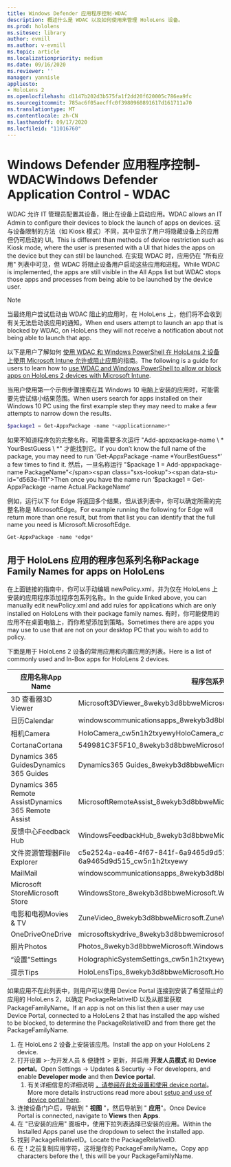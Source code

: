 ```yaml
---
title: Windows Defender 应用程序控制-WDAC
description: 概述什么是 WDAC 以及如何使用来管理 HoloLens 设备。
ms.prod: hololens
ms.sitesec: library
author: evmill
ms.author: v-evmill
ms.topic: article
ms.localizationpriority: medium
ms.date: 09/16/2020
ms.reviewer: ''
manager: yannisle
appliesto:
- HoloLens 2
ms.openlocfilehash: d1147b202d3b575fa1f2dd20f620005c786ea9fc
ms.sourcegitcommit: 785ac6f05aecffc0f3980960891617d161711a70
ms.translationtype: MT
ms.contentlocale: zh-CN
ms.lasthandoff: 09/17/2020
ms.locfileid: "11016760"
---
```

# <span data-ttu-id="d563e-103">Windows Defender 应用程序控制-WDAC</span><span class="sxs-lookup"><span data-stu-id="d563e-103">Windows Defender Application Control - WDAC</span></span>

<span data-ttu-id="d563e-104">WDAC 允许 IT 管理员配置其设备，阻止在设备上启动应用。</span><span class="sxs-lookup"><span data-stu-id="d563e-104">WDAC allows an IT Admin to configure their devices to block the launch of apps on devices.</span></span> <span data-ttu-id="d563e-105">这与设备限制的方法（如 Kiosk 模式）不同，其中显示了用户将隐藏设备上的应用但仍可启动的 UI。</span><span class="sxs-lookup"><span data-stu-id="d563e-105">This is different than methods of device restriction such as Kiosk mode, where  the user is presented with a UI that hides the apps on the device but they can still be launched.</span></span> <span data-ttu-id="d563e-106">在实现 WDAC 时，应用仍在 "所有应用" 列表中可见，但 WDAC 将阻止设备用户启动这些应用和进程。</span><span class="sxs-lookup"><span data-stu-id="d563e-106">While WDAC is implemented, the apps are still visible in the All Apps list but WDAC stops those apps and processes from being able to be launched by the device user.</span></span>

> [!NOTE]
> <span data-ttu-id="d563e-107">当最终用户尝试启动由 WDAC 阻止的应用时，在 HoloLens 上，他们将不会收到有关无法启动该应用的通知。</span><span class="sxs-lookup"><span data-stu-id="d563e-107">When end users attempt to launch an app that is blocked by WDAC, on HoloLens they will not receive a notification about not being able to launch that app.</span></span>

<span data-ttu-id="d563e-108">以下是用户了解如何 [使用 WDAC 和 Windows PowerShell 在 HoloLens 2 设备上使用 Microsoft Intune 允许或阻止应用](https://docs.microsoft.com/mem/intune/configuration/custom-profile-hololens)的指南。</span><span class="sxs-lookup"><span data-stu-id="d563e-108">The following is a guide for users to learn how to [use WDAC and Windows PowerShell to allow or block apps on HoloLens 2 devices with Microsoft Intune](https://docs.microsoft.com/mem/intune/configuration/custom-profile-hololens).</span></span>

<span data-ttu-id="d563e-109">当用户使用第一个示例步骤搜索在其 Windows 10 电脑上安装的应用时，可能需要先尝试缩小结果范围。</span><span class="sxs-lookup"><span data-stu-id="d563e-109">When users search for apps installed on their Windows 10 PC using the first example step they may need to make a few attempts to narrow down the results.</span></span>

```powershell
$package1 = Get-AppxPackage -name *<applicationname>*
``` 

<span data-ttu-id="d563e-110">如果不知道程序包的完整名称，可能需要多次运行 "Add-appxpackage-name \ \* YourBestGuess \ \*" 才能找到它。</span><span class="sxs-lookup"><span data-stu-id="d563e-110">If you don’t know the full name of the package, you may need to run ‘Get-AppxPackage -name \*YourBestGuess\*’ a few times to find it.</span></span> <span data-ttu-id="d563e-111">然后，一旦名称运行 "$package 1 = Add-appxpackage-name PackageName"</span><span class="sxs-lookup"><span data-stu-id="d563e-111">Then once you have the name run ‘$package1 = Get-AppxPackage -name Actual.PackageName‘</span></span>

<span data-ttu-id="d563e-112">例如，运行以下 for Edge 将返回多个结果，但从该列表中，你可以确定所需的完整名称是 MicrosoftEdge。</span><span class="sxs-lookup"><span data-stu-id="d563e-112">For example running the following for Edge will return more than one result, but from that list you can identify that the full name you need is Microsoft.MicrosoftEdge.</span></span> 

```powershell
Get-AppxPackage -name *edge*
``` 

## <span data-ttu-id="d563e-113">用于 HoloLens 应用的程序包系列名称</span><span class="sxs-lookup"><span data-stu-id="d563e-113">Package Family Names for apps on HoloLens</span></span>

<span data-ttu-id="d563e-114">在上面链接的指南中，你可以手动编辑 newPolicy.xml，并为仅在 HoloLens 上安装的应用程序添加程序包系列名称。</span><span class="sxs-lookup"><span data-stu-id="d563e-114">In the guide linked above, you can manually edit newPolicy.xml and add rules for applications which are only installed on HoloLens with their package family names.</span></span> <span data-ttu-id="d563e-115">有时，你可能使用的应用不在桌面电脑上，而你希望添加到策略。</span><span class="sxs-lookup"><span data-stu-id="d563e-115">Sometimes there are apps you may use to use that are not on your desktop PC that you wish to add to policy.</span></span> 

<span data-ttu-id="d563e-116">下面是用于 HoloLens 2 设备的常用应用和内置应用的列表。</span><span class="sxs-lookup"><span data-stu-id="d563e-116">Here is a list of commonly used and In-Box apps for HoloLens 2 devices.</span></span>

| <span data-ttu-id="d563e-117">应用名称</span><span class="sxs-lookup"><span data-stu-id="d563e-117">App Name</span></span>                   | <span data-ttu-id="d563e-118">程序包系列名称</span><span class="sxs-lookup"><span data-stu-id="d563e-118">Package Family Name</span></span>                                |
|----------------------------|----------------------------------------------------|
| <span data-ttu-id="d563e-119">3D 查看器</span><span class="sxs-lookup"><span data-stu-id="d563e-119">3D Viewer</span></span>                  | <span data-ttu-id="d563e-120">Microsoft3DViewer_8wekyb3d8bbwe</span><span class="sxs-lookup"><span data-stu-id="d563e-120">Microsoft.Microsoft3DViewer_8wekyb3d8bbwe</span></span>          |
| <span data-ttu-id="d563e-121">日历</span><span class="sxs-lookup"><span data-stu-id="d563e-121">Calendar</span></span>                   | <span data-ttu-id="d563e-122">windowscommunicationsapps_8wekyb3d8bbwe</span><span class="sxs-lookup"><span data-stu-id="d563e-122">microsoft.windowscommunicationsapps_8wekyb3d8bbwe</span></span>  |
| <span data-ttu-id="d563e-123">相机</span><span class="sxs-lookup"><span data-stu-id="d563e-123">Camera</span></span>                     | <span data-ttu-id="d563e-124">HoloCamera_cw5n1h2txyewy</span><span class="sxs-lookup"><span data-stu-id="d563e-124">HoloCamera_cw5n1h2txyewy</span></span>                           |
| <span data-ttu-id="d563e-125">Cortana</span><span class="sxs-lookup"><span data-stu-id="d563e-125">Cortana</span></span>                    | <span data-ttu-id="d563e-126">549981C3F5F10_8wekyb3d8bbwe</span><span class="sxs-lookup"><span data-stu-id="d563e-126">Microsoft.549981C3F5F10_8wekyb3d8bbwe</span></span>              |
| <span data-ttu-id="d563e-127">Dynamics 365 Guides</span><span class="sxs-lookup"><span data-stu-id="d563e-127">Dynamics 365 Guides</span></span>        | <span data-ttu-id="d563e-128">Dynamics365 Guides_8wekyb3d8bbwe</span><span class="sxs-lookup"><span data-stu-id="d563e-128">Microsoft.Dynamics365.Guides_8wekyb3d8bbwe</span></span>         |
| <span data-ttu-id="d563e-129">Dynamics 365 Remote Assist</span><span class="sxs-lookup"><span data-stu-id="d563e-129">Dynamics 365 Remote Assist</span></span> | <span data-ttu-id="d563e-130">MicrosoftRemoteAssist_8wekyb3d8bbwe</span><span class="sxs-lookup"><span data-stu-id="d563e-130">Microsoft.MicrosoftRemoteAssist_8wekyb3d8bbwe</span></span>      |
| <span data-ttu-id="d563e-131">反馈中心</span><span class="sxs-lookup"><span data-stu-id="d563e-131">Feedback Hub</span></span>               | <span data-ttu-id="d563e-132">WindowsFeedbackHub_8wekyb3d8bbwe</span><span class="sxs-lookup"><span data-stu-id="d563e-132">Microsoft.WindowsFeedbackHub_8wekyb3d8bbwe</span></span>         |
| <span data-ttu-id="d563e-133">文件资源管理器</span><span class="sxs-lookup"><span data-stu-id="d563e-133">File Explorer</span></span>              | <span data-ttu-id="d563e-134">c5e2524a-ea46-4f67-841f-6a9465d9d515_cw5n1h2txyewy</span><span class="sxs-lookup"><span data-stu-id="d563e-134">c5e2524a-ea46-4f67-841f-6a9465d9d515_cw5n1h2txyewy</span></span> |
| <span data-ttu-id="d563e-135">Mail</span><span class="sxs-lookup"><span data-stu-id="d563e-135">Mail</span></span>                       | <span data-ttu-id="d563e-136">windowscommunicationsapps_8wekyb3d8bbwe</span><span class="sxs-lookup"><span data-stu-id="d563e-136">microsoft.windowscommunicationsapps_8wekyb3d8bbwe</span></span>  |
| <span data-ttu-id="d563e-137">Microsoft Store</span><span class="sxs-lookup"><span data-stu-id="d563e-137">Microsoft Store</span></span>            | <span data-ttu-id="d563e-138">WindowsStore_8wekyb3d8bbwe</span><span class="sxs-lookup"><span data-stu-id="d563e-138">Microsoft.WindowsStore_8wekyb3d8bbwe</span></span>               |
| <span data-ttu-id="d563e-139">电影和电视</span><span class="sxs-lookup"><span data-stu-id="d563e-139">Movies & TV</span></span>                | <span data-ttu-id="d563e-140">ZuneVideo_8wekyb3d8bbwe</span><span class="sxs-lookup"><span data-stu-id="d563e-140">Microsoft.ZuneVideo_8wekyb3d8bbwe</span></span>                  |
| <span data-ttu-id="d563e-141">OneDrive</span><span class="sxs-lookup"><span data-stu-id="d563e-141">OneDrive</span></span>                   | <span data-ttu-id="d563e-142">microsoftskydrive_8wekyb3d8bbwe</span><span class="sxs-lookup"><span data-stu-id="d563e-142">microsoft.microsoftskydrive_8wekyb3d8bbwe</span></span>          |
| <span data-ttu-id="d563e-143">照片</span><span class="sxs-lookup"><span data-stu-id="d563e-143">Photos</span></span>                     | <span data-ttu-id="d563e-144">Photos_8wekyb3d8bbwe</span><span class="sxs-lookup"><span data-stu-id="d563e-144">Microsoft.Windows.Photos_8wekyb3d8bbwe</span></span>             |
| <span data-ttu-id="d563e-145">“设置”</span><span class="sxs-lookup"><span data-stu-id="d563e-145">Settings</span></span>                   | <span data-ttu-id="d563e-146">HolographicSystemSettings_cw5n1h2txyewy</span><span class="sxs-lookup"><span data-stu-id="d563e-146">HolographicSystemSettings_cw5n1h2txyewy</span></span>            |
| <span data-ttu-id="d563e-147">提示</span><span class="sxs-lookup"><span data-stu-id="d563e-147">Tips</span></span>                       | <span data-ttu-id="d563e-148">HoloLensTips_8wekyb3d8bbwe</span><span class="sxs-lookup"><span data-stu-id="d563e-148">Microsoft.HoloLensTips_8wekyb3d8bbwe</span></span>               |

<span data-ttu-id="d563e-149">如果应用不在此列表中，则用户可以使用 Device Portal 连接到安装了希望阻止的应用的 HoloLens 2，以确定 PackageRelativeID 以及从那里获取 PackageFamilyName。</span><span class="sxs-lookup"><span data-stu-id="d563e-149">If an app is not on this list then a user may use Device Portal, connected to a HoloLens 2 that has installed the app wished to be blocked, to determine the PackageRelativeID and from there get the PackageFamilyName.</span></span>

1. <span data-ttu-id="d563e-150">在 HoloLens 2 设备上安装该应用。</span><span class="sxs-lookup"><span data-stu-id="d563e-150">Install the app on your HoloLens 2 device.</span></span> 
1. <span data-ttu-id="d563e-151">打开设置 >-为开发人员 & 便捷性 > 更新，并启用 **开发人员模式** 和 **Device portal**。</span><span class="sxs-lookup"><span data-stu-id="d563e-151">Open Settings -> Updates & Securtiy -> For developers, and enable **Developer mode** and then **Device portal**.</span></span> 
    1. <span data-ttu-id="d563e-152">有关详细信息的详细说明 [，请参阅在此处设置和使用 device portal](https://docs.microsoft.com/windows/mixed-reality/develop/platform-capabilities-and-apis/using-the-windows-device-portal)。</span><span class="sxs-lookup"><span data-stu-id="d563e-152">More more details instructions read more about [setup and use of device portal here](https://docs.microsoft.com/windows/mixed-reality/develop/platform-capabilities-and-apis/using-the-windows-device-portal).</span></span>
1. <span data-ttu-id="d563e-153">连接设备门户后，导航到 " **视图** "，然后导航到 " **应用**"。</span><span class="sxs-lookup"><span data-stu-id="d563e-153">Once Device Portal is connected, navigate to **Views** then **Apps**.</span></span> 
1. <span data-ttu-id="d563e-154">在 "已安装的应用" 面板中，使用下拉列表选择已安装的应用。</span><span class="sxs-lookup"><span data-stu-id="d563e-154">Within the Installed Apps panel use the dropdown to select the installed app.</span></span> 
1. <span data-ttu-id="d563e-155">找到 PackageRelativeID。</span><span class="sxs-lookup"><span data-stu-id="d563e-155">Locate the PackageRelativeID.</span></span> 
1. <span data-ttu-id="d563e-156">在！之前复制应用字符，这将是你的 PackageFamilyName。</span><span class="sxs-lookup"><span data-stu-id="d563e-156">Copy app characters before the !, this will be your PackageFamilyName.</span></span>

